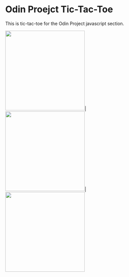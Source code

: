 # Odin Proejct Tic-Tac-Toe
This is tic-tac-toe for the Odin Project javascript section.

<img width="250" src='https://user-images.githubusercontent.com/47762048/174461317-0b4803de-267e-410f-9cab-61d067984b84.png'/>|<img width="250" src='https://user-images.githubusercontent.com/47762048/174461520-606ec561-3fdb-4a74-aa2c-54a70e2cbf59.png'/>|<img width="250" src='https://user-images.githubusercontent.com/47762048/174461521-d0ef97cb-4b2c-4fdb-86f9-461585f99378.png'/>
